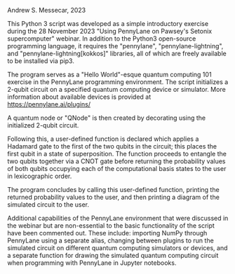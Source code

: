 Andrew S. Messecar, 2023

This Python 3 script was developed as a simple introductory exercise during the 28 November 2023 "Using PennyLane on Pawsey's Setonix supercomputer" webinar. In addition to the Python3 open-source programming language, it requires the "pennylane", "pennylane-lightning", and "pennylane-lightning[kokkos]" libraries, all of which are freely available to be installed via pip3.

The program serves as a "Hello World"-esque quantum computing 101 exercise in the PennyLane programming environment. The script initializes a 2-qubit circuit on a specified quantum computing device or simulator. More information about available devices is provided at https://pennylane.ai/plugins/

A quantum node or "QNode" is then created by decorating using the initialized 2-qubit circuit.

Following this, a user-defined function is declared which applies a Hadamard gate to the first of the two qubits in the circuit; this places the first qubit in a state of superposition. The function proceeds to entangle the two qubits together via a CNOT gate before returning the probability values of both qubits occupying each of the computational basis states to the user in lexicographic order.

The program concludes by calling this user-defined function, printing the returned probability values to the user, and then printing a diagram of the simulated circuit to the user.

Additional capabilities of the PennyLane environment that were discussed in the webinar but are non-essential to the basic functionality of the script have been commented out. These include: importing NumPy through PennyLane using a separate alias, changing between plugins to run the simulated circuit on different quantum computing simulators or devices, and a separate function for drawing the simulated quantum computing circuit when programming with PennyLane in Jupyter notebooks.

